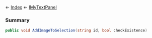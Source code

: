 ← [Index](Api-Index) ← [IMyTextPanel](Sandbox.ModAPI.Ingame.IMyTextPanel)

### Summary

```csharp
public void AddImageToSelection(string id, bool checkExistence)
```

